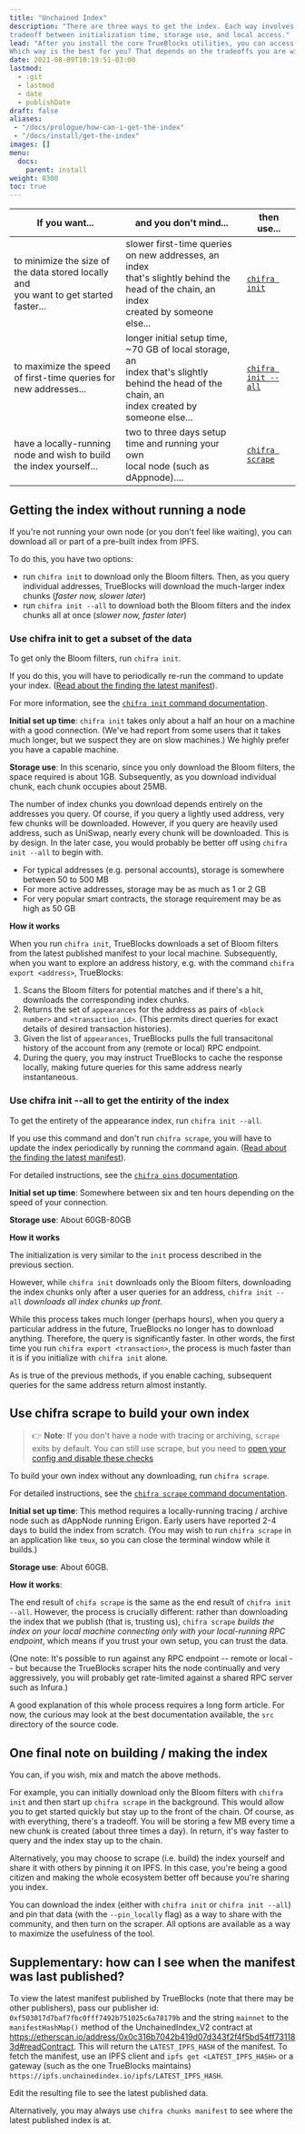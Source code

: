 ```yaml
---
title: "Unchained Index"
description: "There are three ways to get the index. Each way involves some
tradeoff between initialization time, storage use, and local access."
lead: "After you install the core TrueBlocks utilities, you can access the index in three ways.
Which way is the best for you? That depends on the tradeoffs you are willing to make."
date: 2021-08-09T10:19:51-03:00
lastmod:
  - :git
  - lastmod
  - date
  - publishDate
draft: false
aliases:
 - "/docs/prologue/how-can-i-get-the-index"
 - "/docs/install/get-the-index"
images: []
menu: 
  docs:
    parent: install
weight: 0300	
toc: true
---
```


| If you want...                                                                           | and you don't mind...                                                                                                                                | then use...                                                  |
| ---------------------------------------------------------------------------------------- | ---------------------------------------------------------------------------------------------------------------------------------------------------- | ------------------------------------------------------------ |
| to minimize the size of the data stored locally and<br>you want to get started faster... | slower first-time queries on new addresses, an index<br>that's slightly behind the head of the chain, an index<br>created by someone else...         | [`chifra init`](#use-init-to-get-only-the-chunks-you-query)  |
| to maximize the speed of first-time queries for<br>new addresses...                      | longer initial setup time, ~70 GB of local storage, an<br>index that's slightly behind the head of the chain, an<br>index created by someone else... | [`chifra init --all`](#use_init_all-to-get-all-index-chunks) |
| have a locally-running node and wish to build<br>the index yourself...                   | two to three days setup time and running your own<br>local node (such as dAppnode)....                                                               | [`chifra scrape`](#use-scrape-to-build-your-own-index)       |

## Getting the index without running a node

If you're not running your own node (or you don't feel like waiting), you can download all or part of a pre-built index from IPFS.

To do this, you have two options:

- run `chifra init` to download only the Bloom filters. Then, as you query individual addresses, TrueBlocks will download the much-larger index chunks (_faster now, slower later_)
- run `chifra init --all` to download both the Bloom filters and the index chunks all at once (_slower now, faster later_)

### Use chifra init to get a subset of the data

To get only the Bloom filters, run `chifra init`.

If you do this, you will have to periodically re-run the command to update your index. ([Read about the finding the latest manifest](#Supplementary-how-can-I-see-when-the-manifest-was-last-published)).

For more information, see the [`chifra init` command documentation](/chifra/admin#chifra-init).

**Initial set up time**: `chifra init` takes only about a half an hour on a machine with a good connection. (We've had report from some users that it takes much longer, but we suspect they are on slow machines.) We highly prefer you have a capable machine.

**Storage use**: In this scenario, since you only download the Bloom filters, the space required is about 1GB. Subsequently, as you download individual chunk, each chunk occupies about 25MB.

The number of index chunks you download depends entirely on the addresses you query. Of course, if you query a lightly used address, very few chunks will be downloaded. However, if you query are heavily used address, such as UniSwap, nearly every chunk will be downloaded. This is by design. In the later case, you would probably be better off using `chifra init --all` to begin with.

- For typical addresses (e.g. personal accounts), storage is somewhere between 50 to 500 MB
- For more active addresses, storage may be as much as 1 or 2 GB
- For very popular smart contracts, the storage requirement may be as high as 50 GB

**How it works**

When you run `chifra init`, TrueBlocks downloads a set of Bloom filters from the latest published manifest to your local machine. Subsequently, when you want to explore an address history, e.g. with the command `chifra export <address>`, TrueBlocks:

1. Scans the Bloom filters for potential matches and if there's a hit, downloads the corresponding index chunks.
2. Returns the set of `appearances` for the address as pairs of `<block number>` and `<transaction_id>`. (This permits direct queries for exact details of desired transaction histories).
3. Given the list of `appearances`, TrueBlocks pulls the full transacitonal history of the account from any (remote or local) RPC endpoint.
4. During the query, you may instruct TrueBlocks to cache the response locally, making future queries for this same address nearly instantaneous.

### Use chifra init --all to get the entirity of the index

To get the entirety of the appearance index, run `chifra init --all`.

If you use this command and don't run `chifra scrape`, you will have to update the index periodically by running the command again. ([Read about the finding the latest manifest](#Supplementary-how-can-I-see-when-the-manifest-was-last-published)).

For detailed instructions, see the [`chifra pins` documentation](/chifra/admin#chifra-pins).

**Initial set up time**: Somewhere between six and ten hours depending on the speed of your connection.

**Storage use**: About 60GB-80GB

**How it works**

The initialization is very similar to the `init` process described in the previous section.

However, while `chifra init` downloads only the Bloom filters, downloading the index chunks only after a user queries for an address, `chifra init --all` _downloads all index chunks up front_.

While this process takes much longer (perhaps hours), when you query a particular address in the future, TrueBlocks no longer has to download anything.
Therefore, the query is significantly faster.
In other words, the first time you run `chifra export <transaction>`, the process is much faster than it is if you initialize with `chifra init` alone.

As is true of the previous methods, if you enable caching, subsequent queries for the same address return almost instantly.

## Use chifra scrape to build your own index


> 👉 **Note**:
> If you don't have a node with tracing or archiving, `scrape` exits by default.
> You can still use scrape, but you need to
<a href="/docs/install/install-core#no-tracing">open your config and disable these checks</a></p>

To build your own index without any downloading, run `chifra scrape`.

For detailed instructions, see the [`chifra scrape` command documentation](/chifra/admin#chifra-scrape).

**Initial set up time**: This method requires a locally-running tracing / archive node such as dAppNode running Erigon. Early users have reported 2-4 days to build the index from scratch. (You may wish to run `chifra scrape` in an application like `tmux`, so you can close the terminal window while it builds.)

**Storage use**: About 60GB.

**How it works**:

The end result of `chifa scrape` is the same as the end result of `chifra init --all`. However, the process is crucially different: rather than downloading the index that we publish (that is, trusting us), `chifra scrape` _builds the index on your local machine connecting only with your local-running RPC endpoint_, which means if you trust your own setup, you can trust the data.

(One note: It's possible to run against any RPC endpoint -- remote or local -- but because the TrueBlocks scraper hits the node continually and very aggressively, you will probably get rate-limited against a shared RPC server such as Infura.)

A good explanation of this whole process requires a long form article. For now, the curious may look at the best documentation available, the `src` directory of the source code.


## One final note on building / making the index

You can, if you wish, mix and match the above methods.

For example, you can initially download only the Bloom filters with `chifra init` and then start up `chifra scrape` in the background. This would allow you to get started quickly but stay up to the front of the chain. Of course, as with everything, there's a tradeoff. You will be storing a few MB every time a new chunk is created (about three times a day). In return, it's way faster to query and the index stay up to the chain.

Alternatively, you may choose to scrape (i.e. build) the index yourself and share it with others by pinning it on IPFS. In this case, you're being a good citizen and making the whole ecosystem better off because you're sharing you index.

You can download the index (either with `chifra init` or `chifra init --all`) and pin that data (with the `--pin_locally` flag) as a way to share with the community, and then turn on the scraper. All options are available as a way to maximize the usefulness of the tool.

## Supplementary: how can I see when the manifest was last published?

To view the latest manifest published by TrueBlocks (note that there may be other publishers), pass our publisher id: `0xf503017d7baf7fbc0fff7492b751025c6a78179b` and the string `mainnet` to the `manifestHashMap()` method of the UnchainedIndex_V2 contract at https://etherscan.io/address/0x0c316b7042b419d07d343f2f4f5bd54ff731183d#readContract. This will return the `LATEST_IPFS_HASH` of the manifest. To fetch the manifest, use an IPFS client and `ipfs get <LATEST_IPFS_HASH>` or a gateway (such as the one TrueBlocks maintains) `https://ipfs.unchainedindex.io/ipfs/LATEST_IPFS_HASH`.

Edit the resulting file to see the latest published data.

Alternatively, you may always use `chifra chunks manifest` to see where the latest published index is at.
